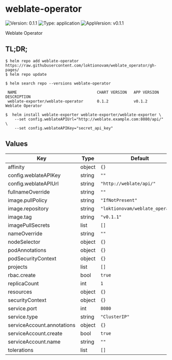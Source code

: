# weblate-operator

![Version: 0.1.1](https://img.shields.io/badge/Version-0.1.1-informational?style=flat-square) ![Type: application](https://img.shields.io/badge/Type-application-informational?style=flat-square) ![AppVersion: v0.1.1](https://img.shields.io/badge/AppVersion-v0.1.1-informational?style=flat-square)

Weblate Operator

## TL;DR;

```console
$ helm repo add weblate-operator https://raw.githubusercontent.com/loktionovam/weblate_operator/gh-pages/
$ helm repo update

$ helm search repo --versions weblate-operator

 NAME                                   CHART VERSION   APP VERSION     DESCRIPTION
 weblate-exporter/weblate-operator      0.1.2           v0.1.2          Weblate Operator

$  helm install weblate-exporter weblate-exporter/weblate-exporter \
    --set config.weblateAPIUrl="http://weblate.example.com:8080/api/" \
    --set config.weblateAPIKey="secret_api_key"
```

## Values

| Key | Type | Default | Description |
|-----|------|---------|-------------|
| affinity | object | `{}` |  |
| config.weblateAPIKey | string | `""` |  |
| config.weblateAPIUrl | string | `"http://weblate/api/"` |  |
| fullnameOverride | string | `""` |  |
| image.pullPolicy | string | `"IfNotPresent"` |  |
| image.repository | string | `"loktionovam/weblate_operator"` |  |
| image.tag | string | `"v0.1.1"` |  |
| imagePullSecrets | list | `[]` |  |
| nameOverride | string | `""` |  |
| nodeSelector | object | `{}` |  |
| podAnnotations | object | `{}` |  |
| podSecurityContext | object | `{}` |  |
| projects | list | `[]` |  |
| rbac.create | bool | `true` |  |
| replicaCount | int | `1` |  |
| resources | object | `{}` |  |
| securityContext | object | `{}` |  |
| service.port | int | `8080` |  |
| service.type | string | `"ClusterIP"` |  |
| serviceAccount.annotations | object | `{}` |  |
| serviceAccount.create | bool | `true` |  |
| serviceAccount.name | string | `""` |  |
| tolerations | list | `[]` |  |
